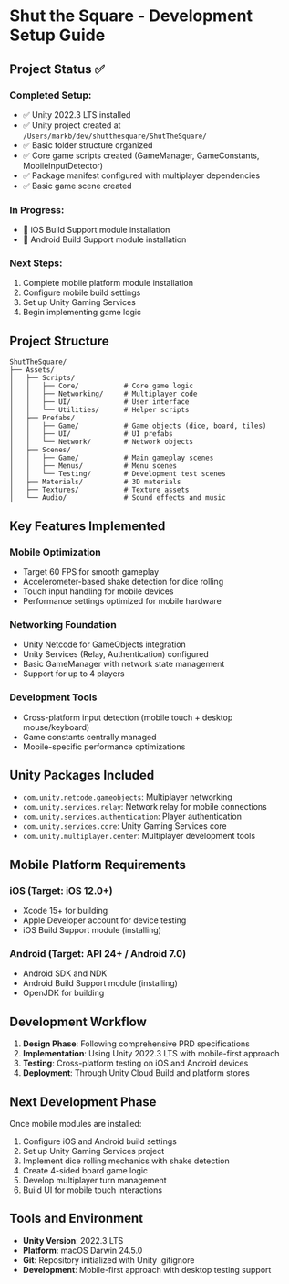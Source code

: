 # Shut the Square - Development Setup Guide

## Project Status ✅

### Completed Setup:
- ✅ Unity 2022.3 LTS installed
- ✅ Unity project created at `/Users/markb/dev/shutthesquare/ShutTheSquare/`
- ✅ Basic folder structure organized
- ✅ Core game scripts created (GameManager, GameConstants, MobileInputDetector)
- ✅ Package manifest configured with multiplayer dependencies
- ✅ Basic game scene created

### In Progress:
- 🔄 iOS Build Support module installation
- 🔄 Android Build Support module installation

### Next Steps:
1. Complete mobile platform module installation
2. Configure mobile build settings
3. Set up Unity Gaming Services
4. Begin implementing game logic

## Project Structure

```
ShutTheSquare/
├── Assets/
│   ├── Scripts/
│   │   ├── Core/           # Core game logic
│   │   ├── Networking/     # Multiplayer code
│   │   ├── UI/             # User interface
│   │   └── Utilities/      # Helper scripts
│   ├── Prefabs/
│   │   ├── Game/           # Game objects (dice, board, tiles)
│   │   ├── UI/             # UI prefabs
│   │   └── Network/        # Network objects
│   ├── Scenes/
│   │   ├── Game/           # Main gameplay scenes
│   │   ├── Menus/          # Menu scenes
│   │   └── Testing/        # Development test scenes
│   ├── Materials/          # 3D materials
│   ├── Textures/           # Texture assets
│   └── Audio/              # Sound effects and music
```

## Key Features Implemented

### Mobile Optimization
- Target 60 FPS for smooth gameplay
- Accelerometer-based shake detection for dice rolling
- Touch input handling for mobile devices
- Performance settings optimized for mobile hardware

### Networking Foundation
- Unity Netcode for GameObjects integration
- Unity Services (Relay, Authentication) configured
- Basic GameManager with network state management
- Support for up to 4 players

### Development Tools
- Cross-platform input detection (mobile touch + desktop mouse/keyboard)
- Game constants centrally managed
- Mobile-specific performance optimizations

## Unity Packages Included

- `com.unity.netcode.gameobjects`: Multiplayer networking
- `com.unity.services.relay`: Network relay for mobile connections
- `com.unity.services.authentication`: Player authentication
- `com.unity.services.core`: Unity Gaming Services core
- `com.unity.multiplayer.center`: Multiplayer development tools

## Mobile Platform Requirements

### iOS (Target: iOS 12.0+)
- Xcode 15+ for building
- Apple Developer account for device testing
- iOS Build Support module (installing)

### Android (Target: API 24+ / Android 7.0)
- Android SDK and NDK
- Android Build Support module (installing)
- OpenJDK for building

## Development Workflow

1. **Design Phase**: Following comprehensive PRD specifications
2. **Implementation**: Using Unity 2022.3 LTS with mobile-first approach  
3. **Testing**: Cross-platform testing on iOS and Android devices
4. **Deployment**: Through Unity Cloud Build and platform stores

## Next Development Phase

Once mobile modules are installed:
1. Configure iOS and Android build settings
2. Set up Unity Gaming Services project
3. Implement dice rolling mechanics with shake detection
4. Create 4-sided board game logic
5. Develop multiplayer turn management
6. Build UI for mobile touch interactions

## Tools and Environment

- **Unity Version**: 2022.3 LTS
- **Platform**: macOS Darwin 24.5.0
- **Git**: Repository initialized with Unity .gitignore
- **Development**: Mobile-first approach with desktop testing support